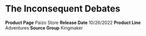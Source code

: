 ﻿---
id: '183'
name: The Inconsequent Debates
rarity: Common
type: Source

---
# The Inconsequent Debates

**Product Page** Paizo Store
**Release Date** 10/26/2022
**Product Line** Adventures
**Source Group** Kingmaker